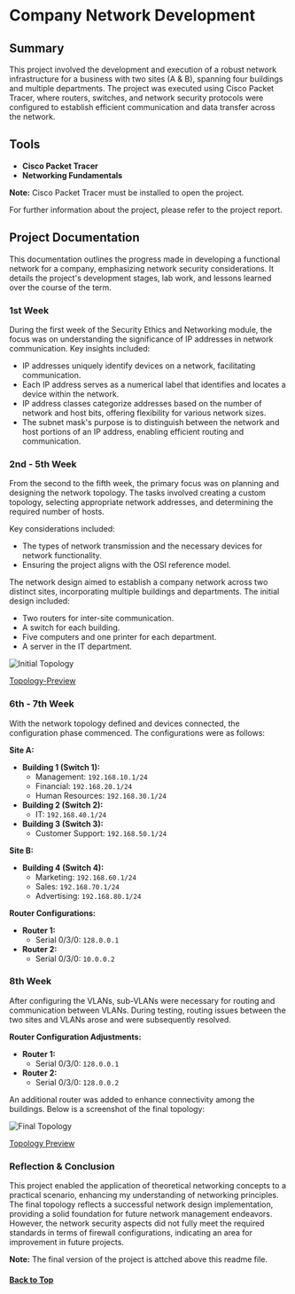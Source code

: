 # Company Network Development

## Summary
This project involved the development and execution of a robust network infrastructure for a business with two sites (A & B), spanning four buildings and multiple departments. The project was executed using Cisco Packet Tracer, where routers, switches, and network security protocols were configured to establish efficient communication and data transfer across the network.

## Tools
- **Cisco Packet Tracer**
- **Networking Fundamentals**

**Note:** Cisco Packet Tracer must be installed to open the project.

For further information about the project, please refer to the project report.

## Project Documentation

This documentation outlines the progress made in developing a functional network for a company, emphasizing network security considerations. It details the project's development stages, lab work, and lessons learned over the course of the term.

### 1st Week
During the first week of the Security Ethics and Networking module, the focus was on understanding the significance of IP addresses in network communication. Key insights included:

- IP addresses uniquely identify devices on a network, facilitating communication.
- Each IP address serves as a numerical label that identifies and locates a device within the network.
- IP address classes categorize addresses based on the number of network and host bits, offering flexibility for various network sizes.
- The subnet mask's purpose is to distinguish between the network and host portions of an IP address, enabling efficient routing and communication.

### 2nd - 5th Week
From the second to the fifth week, the primary focus was on planning and designing the network topology. The tasks involved creating a custom topology, selecting appropriate network addresses, and determining the required number of hosts.

Key considerations included:
- The types of network transmission and the necessary devices for network functionality.
- Ensuring the project aligns with the OSI reference model.

The network design aimed to establish a company network across two distinct sites, incorporating multiple buildings and departments. The initial design included:
- Two routers for inter-site communication.
- A switch for each building.
- Five computers and one printer for each department.
- A server in the IT department.

![Initial Topology](https://github.com/user-attachments/assets/ab0fa53b-8695-49a8-b5e3-ad88ccc53361)

[Topology-Preview](<https://github.com/user-attachments/assets/ab0fa53b-8695-49a8-b5e3-ad88ccc53361>)

### 6th - 7th Week
With the network topology defined and devices connected, the configuration phase commenced. The configurations were as follows:

**Site A:**
- **Building 1 (Switch 1):**
  - Management: `192.168.10.1/24`
  - Financial: `192.168.20.1/24`
  - Human Resources: `192.168.30.1/24`
- **Building 2 (Switch 2):**
  - IT: `192.168.40.1/24`
- **Building 3 (Switch 3):**
  - Customer Support: `192.168.50.1/24`

**Site B:**
- **Building 4 (Switch 4):**
  - Marketing: `192.168.60.1/24`
  - Sales: `192.168.70.1/24`
  - Advertising: `192.168.80.1/24`

**Router Configurations:**
- **Router 1:**
  - Serial 0/3/0: `128.0.0.1`
- **Router 2:**
  - Serial 0/3/0: `10.0.0.2`

### 8th Week
After configuring the VLANs, sub-VLANs were necessary for routing and communication between VLANs. During testing, routing issues between the two sites and VLANs arose and were subsequently resolved.

**Router Configuration Adjustments:**
- **Router 1:**
  - Serial 0/3/0: `128.0.0.1`
- **Router 2:**
  - Serial 0/3/0: `128.0.0.2`

An additional router was added to enhance connectivity among the buildings. Below is a screenshot of the final topology:

![Final Topology](https://github.com/user-attachments/assets/a6fef4ee-3867-41e1-8b60-1fdcef62a8b8)

<a href="https://github.com/user-attachments/assets/a6fef4ee-3867-41e1-8b60-1fdcef62a8b8" target="_blank">Topology Preview</a>

### Reflection & Conclusion
This project enabled the application of theoretical networking concepts to a practical scenario, enhancing my understanding of networking principles. The final topology reflects a successful network design implementation, providing a solid foundation for future network management endeavors. However, the network security aspects did not fully meet the required standards in terms of firewall configurations, indicating an area for improvement in future projects.

**Note:** The final version of the project is attched above this readme file.

#### [Back to Top](#Company-Network-Development)
